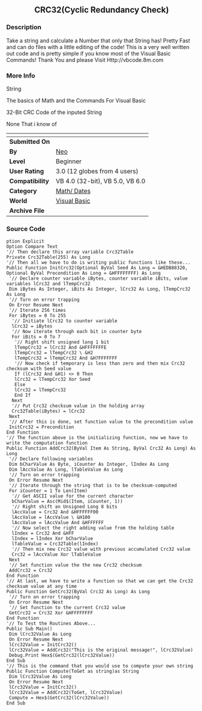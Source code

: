 ﻿<div align="center">

## CRC32\(Cyclic Redundancy Check\)


</div>

### Description

Take a string and calculate a Number that only that String has! Pretty Fast and can do files with a little editing of the code! This is a very well written out code and is pretty simple if you know most of the Visual Basic Commands! Thank You and please Visit Http://vbcode.8m.com
 
### More Info
 
String

The basics of Math and the Commands For Visual Basic

32-Bit CRC Code of the inputed String

None That i know of


<span>             |<span>
---                |---
**Submitted On**   |
**By**             |[Neo](https://github.com/Planet-Source-Code/PSCIndex/blob/master/ByAuthor/neo.md)
**Level**          |Beginner
**User Rating**    |3.0 (12 globes from 4 users)
**Compatibility**  |VB 4\.0 \(32\-bit\), VB 5\.0, VB 6\.0
**Category**       |[Math/ Dates](https://github.com/Planet-Source-Code/PSCIndex/blob/master/ByCategory/math-dates__1-37.md)
**World**          |[Visual Basic](https://github.com/Planet-Source-Code/PSCIndex/blob/master/ByWorld/visual-basic.md)
**Archive File**   |[](https://github.com/Planet-Source-Code/neo-crc32-cyclic-redundancy-check__1-4822/archive/master.zip)





### Source Code

```
ption Explicit
Option Compare Text
'// Then declare this array variable Crc32Table
Private Crc32Table(255) As Long
'// Then all we have to do is writing public functions like these...
Public Function InitCrc32(Optional ByVal Seed As Long = &HEDB88320, Optional ByVal Precondition As Long = &HFFFFFFFF) As Long
 '// Declare counter variable iBytes, counter variable iBits, value variables lCrc32 and lTempCrc32
 Dim iBytes As Integer, iBits As Integer, lCrc32 As Long, lTempCrc32 As Long
 '// Turn on error trapping
 On Error Resume Next
 '// Iterate 256 times
 For iBytes = 0 To 255
  '// Initiate lCrc32 to counter variable
  lCrc32 = iBytes
  '// Now iterate through each bit in counter byte
  For iBits = 0 To 7
   '// Right shift unsigned long 1 bit
   lTempCrc32 = lCrc32 And &HFFFFFFFE
   lTempCrc32 = lTempCrc32 \ &H2
   lTempCrc32 = lTempCrc32 And &H7FFFFFFF
   '// Now check if temporary is less than zero and then mix Crc32 checksum with Seed value
   If (lCrc32 And &H1) <> 0 Then
   lCrc32 = lTempCrc32 Xor Seed
   Else
   lCrc32 = lTempCrc32
   End If
  Next
  '// Put Crc32 checksum value in the holding array
  Crc32Table(iBytes) = lCrc32
 Next
 '// After this is done, set function value to the precondition value
 InitCrc32 = Precondition
End Function
'// The function above is the initializing function, now we have to write the computation function
Public Function AddCrc32(ByVal Item As String, ByVal Crc32 As Long) As Long
 '// Declare following variables
 Dim bCharValue As Byte, iCounter As Integer, lIndex As Long
 Dim lAccValue As Long, lTableValue As Long
 '// Turn on error trapping
 On Error Resume Next
 '// Iterate through the string that is to be checksum-computed
 For iCounter = 1 To Len(Item)
  '// Get ASCII value for the current character
  bCharValue = Asc(Mid$(Item, iCounter, 1))
  '// Right shift an Unsigned Long 8 bits
  lAccValue = Crc32 And &HFFFFFF00
  lAccValue = lAccValue \ &H100
  lAccValue = lAccValue And &HFFFFFF
  '// Now select the right adding value from the holding table
  lIndex = Crc32 And &HFF
  lIndex = lIndex Xor bCharValue
  lTableValue = Crc32Table(lIndex)
  '// Then mix new Crc32 value with previous accumulated Crc32 value
  Crc32 = lAccValue Xor lTableValue
 Next
 '// Set function value the the new Crc32 checksum
 AddCrc32 = Crc32
End Function
'// At last, we have to write a function so that we can get the Crc32 checksum value at any time
Public Function GetCrc32(ByVal Crc32 As Long) As Long
 '// Turn on error trapping
 On Error Resume Next
 '// Set function to the current Crc32 value
 GetCrc32 = Crc32 Xor &HFFFFFFFF
End Function
'// To Test the Routines Above...
Public Sub Main()
 Dim lCrc32Value As Long
 On Error Resume Next
 lCrc32Value = InitCrc32()
 lCrc32Value = AddCrc32("This is the original message!", lCrc32Value)
 Debug.Print Hex$(GetCrc32(lCrc32Value))
End Sub
'// This is the command that you would use to compute your own string
Public Function Compute(ToGet as string)as String
 Dim lCrc32Value As Long
 On Error Resume Next
 lCrc32Value = InitCrc32()
 lCrc32Value = AddCrc32(ToGet, lCrc32Value)
 Compute = Hex$(GetCrc32(lCrc32Value))
End Sub
```

